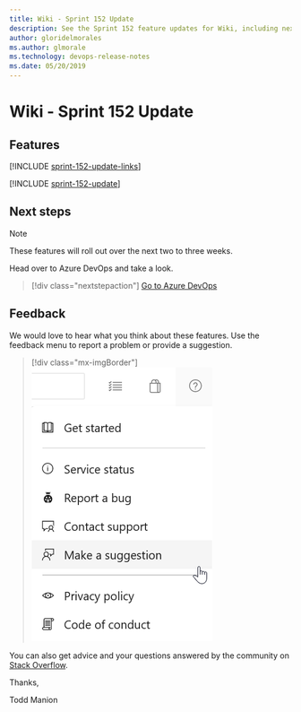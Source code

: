 ```yaml
---
title: Wiki - Sprint 152 Update
description: See the Sprint 152 feature updates for Wiki, including next steps.
author: gloridelmorales
ms.author: glmorale
ms.technology: devops-release-notes
ms.date: 05/20/2019
---
```


# Wiki - Sprint 152 Update

## Features

[!INCLUDE [sprint-152-update-links](../includes/wiki/sprint-152-update-links.md)]

[!INCLUDE [sprint-152-update](../includes/wiki/sprint-152-update.md)]

## Next steps

> [!NOTE]
> These features will roll out over the next two to three weeks.

Head over to Azure DevOps and take a look.

> [!div class="nextstepaction"]
> [Go to Azure DevOps](https://go.microsoft.com/fwlink/?LinkId=307137&campaign=o~msft~docs~product-vsts~release-notes)

## Feedback

We would love to hear what you think about these features. Use the feedback menu to report a problem or provide a suggestion.

> [!div class="mx-imgBorder"]
> ![Make a suggestion](../../media/make-a-suggestion.png)

You can also get advice and your questions answered by the community on [Stack Overflow](https://stackoverflow.com/questions/tagged/azure-devops).

Thanks,

Todd Manion
